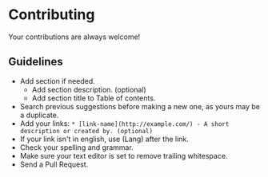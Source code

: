 # Contributing

Your contributions are always welcome!

## Guidelines

* Add section if needed.
    * Add section description. (optional)
    * Add section title to Table of contents.
* Search previous suggestions before making a new one, as yours may be a duplicate.
* Add your links: `* [link-name](http://example.com/) - A short description or created by. (optional)`
* If your link isn't in english, use (Lang) after the link.
* Check your spelling and grammar.
* Make sure your text editor is set to remove trailing whitespace.
* Send a Pull Request.
